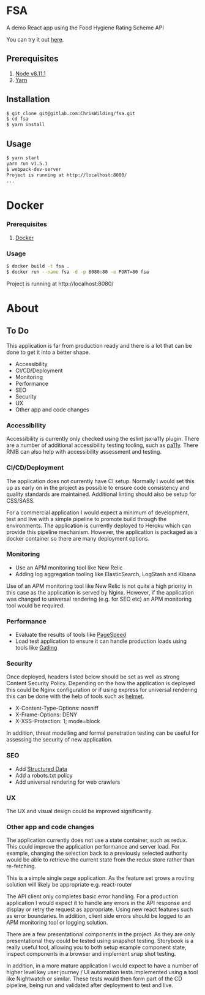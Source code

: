 # FSA

A demo React app using the Food Hygiene Rating Scheme API

You can try it out [here](http://cw-fsa.herokuapp.com/search).

## Prerequisites

1. [Node v8.11.1](https://nodejs.org/en/download/)
1. [Yarn](https://yarnpkg.com/en/docs/install)

## Installation

```sh
$ git clone git@gitlab.com:ChrisWilding/fsa.git
$ cd fsa
$ yarn install

```

## Usage

```sh
$ yarn start
yarn run v1.5.1
$ webpack-dev-server
Project is running at http://localhost:8080/
...
```

# Docker

### Prerequisites

1. [Docker](https://www.docker.com/community-edition)

### Usage

```sh
$ docker build -t fsa .
$ docker run --name fsa -d -p 8080:80 -e PORT=80 fsa
```

Project is running at http://localhost:8080/

# About

## To Do

This application is far from production ready and there is a lot that can be
done to get it into a better shape.

* Accessibility
* CI/CD/Deployment
* Monitoring
* Performance
* SEO
* Security
* UX
* Other app and code changes

### Accessibility

Accessibility is currently only checked using the eslint jsx-a11y plugin. There are a number of
additional accessibility testing tooling, such as [pa11y](http://pa11y.org/). There RNIB can also
help with accessibility assessment and testing.

### CI/CD/Deployment

The application does not currently have CI setup. Normally I would set this up as early on in the
project as possible to ensure code consistency and quality standards are maintained. Additional
linting should also be setup for CSS/SASS.

For a commercial application I would expect a minimum of development, test and live with a simple
pipeline to promote build through the environments. The application is currently deployed to Heroku
which can provide this pipeline mechanism. However, the application is packaged as a docker
container so there are many deployment options.

### Monitoring

* Use an APM monitoring tool like New Relic
* Adding log aggregation tooling like ElasticSearch, LogStash and Kibana

Use of an APM monitoring tool like New Relic is not quite a high priority in this case as the
application is served by Nginx. However, if the application was changed to universal rendering (e.g.
for SEO etc) an APM monitoring tool would be required.

### Performance

* Evaluate the results of tools like [PageSpeed](https://developers.google.com/speed/?hl=en-US&utm_source=PSI&utm_medium=incoming-link&utm_campaign=PSI)
* Load test application to ensure it can handle production loads using tools like [Gatling](https://gatling.io/)

### Security

Once deployed, headers listed below should be set as well as strong Content Security Policy.
Depending on the how the application is deployed this could be Nginx configuration or if using
express for universal rendering this can be done with the help of tools such as
[helmet](https://github.com/helmetjs/helmet).

* X-Content-Type-Options: nosniff
* X-Frame-Options: DENY
* X-XSS-Protection: 1; mode=block

In addition, threat modelling and formal penetration testing can be useful for assessing the
security of new application.

### SEO

* Add [Structured Data](https://developers.google.com/search/docs/guides/intro-structured-data)
* Add a robots.txt policy
* Add universal rendering for web crawlers

### UX

The UX and visual design could be improved significantly.

### Other app and code changes

The application currently does not use a state container, such as redux. This could improve the
application performance and server load. For example, changing the selection back to a previously
selected authority would be able to retrieve the current state from the redux store rather than
re-fetching.

This is a simple single page application. As the feature set grows a routing solution will likely be
appropriate e.g. react-router

The API client only completes basic error handling. For a production application I would expect it
to handle any errors in the API response and display or retry the request as appropriate. Using new
react features such as error boundaries. In addition, client side errors should be logged to an APM
monitoring tool or logging solution.

There are a few presentational components in the project. As they are only presentational they could
be tested using snapshot testing. Storybook is a really useful tool, allowing you to both setup
example component state, inspect components in a browser and implement snap shot testing.

In addition, in a more mature application I would expect to have a number of higher level key user
journey / UI automation tests implemented using a tool like Nightwatch or similar. These tests would
then form part of the CD pipeline, being run and validated after deployment to test and live.
